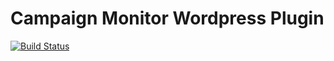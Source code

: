 ﻿# Campaign Monitor Wordpress Plugin
[![Build Status](https://travis-ci.org/campaignmonitor/wordpress-plugin.svg?branch=master)](https://travis-ci.org/campaignmonitor/wordpress-plugin)



